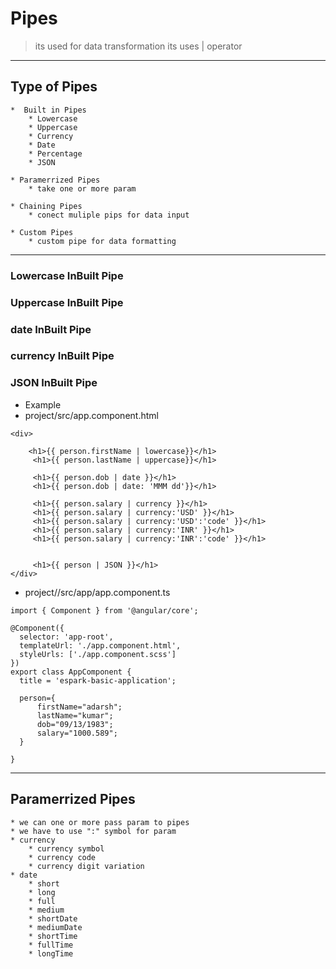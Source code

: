 # Pipes 
> its used for data transformation its uses | operator 

---

## Type of Pipes 

	*  Built in Pipes 
		* Lowercase 
		* Uppercase
		* Currency 
		* Date
		* Percentage
		* JSON

	* Paramerrized Pipes 
		* take one or more param 

	* Chaining Pipes 
		* conect muliple pips for data input 

	* Custom Pipes 
		* custom pipe for data formatting 

---

### Lowercase InBuilt Pipe 
### Uppercase InBuilt Pipe 
### date InBuilt Pipe 
### currency InBuilt Pipe 
### JSON InBuilt Pipe 

* Example 
* project/src/app.component.html
```
<div>

    <h1>{{ person.firstName | lowercase}}</h1>
     <h1>{{ person.lastName | uppercase}}</h1>
     
     <h1>{{ person.dob | date }}</h1>
     <h1>{{ person.dob | date: 'MMM dd'}}</h1>
     
     <h1>{{ person.salary | currency }}</h1>
     <h1>{{ person.salary | currency:'USD' }}</h1>
     <h1>{{ person.salary | currency:'USD':'code' }}</h1>
     <h1>{{ person.salary | currency:'INR' }}</h1>
     <h1>{{ person.salary | currency:'INR':'code' }}</h1>


     <h1>{{ person | JSON }}</h1>
</div>
```

* project//src/app/app.component.ts
```
import { Component } from '@angular/core';

@Component({
  selector: 'app-root',
  templateUrl: './app.component.html',
  styleUrls: ['./app.component.scss']
})
export class AppComponent {
  title = 'espark-basic-application';
  
  person={
	  firstName="adarsh";
	  lastName="kumar";	
	  dob="09/13/1983";
	  salary="1000.589";
  }
  
}

```
---

## Paramerrized Pipes 
	* we can one or more pass param to pipes 
	* we have to use ":" symbol for param 
	* currency 
		* currency symbol 
		* currency code 
		* currency digit variation 
	* date 
		* short
		* long 
		* full 
		* medium
		* shortDate
		* mediumDate
		* shortTime
		* fullTime
		* longTime 


